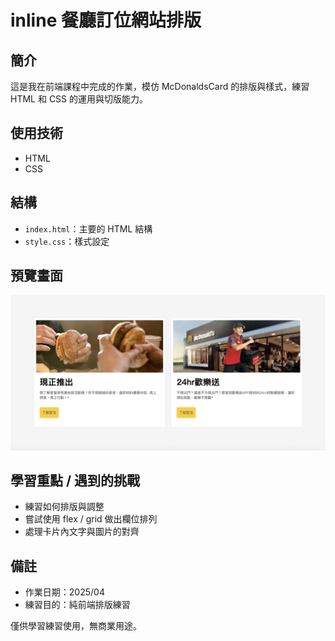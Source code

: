 # inline 餐廳訂位網站排版

## 簡介

這是我在前端課程中完成的作業，模仿 McDonaldsCard 的排版與樣式，練習 HTML 和 CSS 的運用與切版能力。

## 使用技術

- HTML
- CSS

## 結構

- `index.html`：主要的 HTML 結構
- `style.css`：樣式設定

## 預覽畫面

![畫面預覽](./McdonaldsCard.png)

## 學習重點 / 遇到的挑戰

- 練習如何排版與調整
- 嘗試使用 flex / grid 做出欄位排列
- 處理卡片內文字與圖片的對齊

## 備註

- 作業日期：2025/04
- 練習目的：純前端排版練習

僅供學習練習使用，無商業用途。
